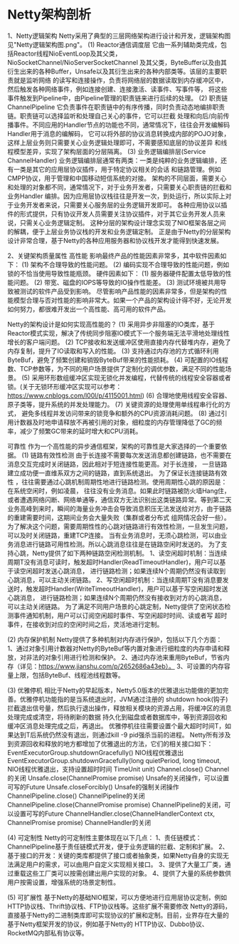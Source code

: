 # Netty架构剖析

1、Netty逻辑架构
   Netty采用了典型的三层网络架构进行设计和开发，逻辑架构图见"Netty逻辑架构图.png"。
(1) Reactor通信调度层
    它由一系列辅助类完成，包括Reactor线程NioEventLoop及其父类，NioSocketChannel/NioServerSocketChannel
及其父类，ByteBuffer以及由其衍生出来的各种Buffer，Unsafe以及其衍生出来的各种内部类等。该层的主要职责就是监听网络
的读写和连接操作，负责将网络层的数据读取到内存缓冲区中，然后触发各种网络事件，例如连接创建、连接激活、读事件、写事件等，
将这些事件触发到Pipeline中，由Pipeline管理的职责链来进行后续的处理。
(2) 职责链ChannelPipeline
    它负责事件在职责链中的有序传播，同时负责动态地编排职责链。职责链可以选择监听和处理自己关心的事件，它可以拦截
处理和向后/向前传播事件。不同应用的Handler节点的功能也不同，通常情况下，往往会开发编解码Handler用于消息的编解码，
它可以将外部的协议消息转换成内部的POJO对象，这样上层业务则只需要关心业务逻辑处理即可，不需要感知底层的协议差异
和线程模型差异，实现了架构层面的分层隔离。
(3) 业务逻辑编排层(Service ChannelHandler)
    业务逻辑编排层通常有两类：一类是纯粹的业务逻辑编排，还有一类是其它的应用层协议插件，用于特定协议相关的会话
和链路管理。例如CMPP协议，用于管理和中国移动短信系统的对接。
    架构的不同层面，需要关心和处理的对象都不同，通常情况下，对于业务开发者，只需要关心职责链的拦截和业务Handler
编排。因为应用层协议栈往往是开发一次，到处运行，所以实际上对于业务开发者来说，只需要关心服务层的业务逻辑开发即可。
各种应用协议以插件的形式提供，只有协议开发人员需要关注协议插件，对于其它业务开发人员来说，只需关心业务逻辑定制。
这种分层的架构设计理念实现了NIO框架各层之间的解耦，便于上层业务协议栈的开发和业务逻辑定制。
正是由于Netty的分层架构设计非常合理，基于Netty的各种应用服务器和协议栈开发才能得到快速发展。

2、关键架构质量属性
   高性能
   影响最终产品的性能因素非常多，其中软件因素如下：
   (1) 架构不合理导致的性能问题。
   (2) 编码实现不合理导致的性能问题，例如锁的不恰当使用导致性能瓶颈。
   硬件因素如下：
   (1) 服务器硬件配置太低导致的性能问题。
   (2) 带宽、磁盘的IOPS等导致的IO操作性能差。
   (3) 测试环境被共用导致被测试的软件产品受到影响。
   尽管影响产品性能的因素非常多，但是架构的性能模型合理与否对性能的影响非常大。如果一个产品的架构设计得不好，无论开发
   如何努力，都很难开发出一个高性能、高可用的软件产品。
   
   Netty的架构设计是如何实现高性能的？
   (1) 采用异步非阻塞的IO类库，基于Reactor模式实现，解决了传统同步阻塞IO模式下一个服务端无法平滑地处理线性增长的客户端问题。
   (2) TCP接收和发送缓冲区使用直接内存代替堆内存，避免了内存复制，提升了IO读取和写入的性能。
   (3) 支持通过内存池的方式循环利用ByteBuf，避免了频繁创建和销毁ByteBuf带来的性能损耗。
   (4) 可配置的IO线程数、TCP参数等，为不同的用户场景提供了定制化的调优参数，满足不同的性能场景。
   (5) 采用环形数组缓冲区实现无锁化并发编程，代替传统的线程安全容器或者锁。(关于无锁环形缓冲区实现可以参考：
   https://www.cnblogs.com/l00l/p/4115001.html)
   (6) 合理地使用线程安全容器、原子类等，提升系统的并发处理能力。
   (7) 关键资源的处理使用单线程串行化的方式， 避免多线程并发访问带来的锁竞争和额外的CPU资源消耗问题。
   (8) 通过引用计数器及时地申请释放不再被引用的对象，细粒度的内存管理降低了GC的频率，减少了频繁GC带来的延时增大和CPU消耗。
   
   可靠性
   作为一个高性能的异步通信框架，架构的可靠性是大家选择的一个重要依据。
   (1) 链路有效性检测
   由于长连接不需要每次发送消息都创建链路，也不需要在消息交互完成时关闭链路，因此相对于短连接性能更高。对于长连接，
一旦链路建立成功便一直维系双方之间的链路，直到系统退出。
   为了保证长连接链路有效性 ，往往需要通过心跳机制周期性地进行链路检测。使用周期性心跳的原因是：在系统空闲时，例如凌晨，
往往没有业务消息。如果此时链路被防火墙Hang住，或者遭遇网络闪断、网络单通等，通信双方无法识别出这类链路异常。等到第二天
业务高峰到来时，瞬间的海量业务冲击会导致消息积压无法发送给对方，由于链路的重建需要时间，这期间业务会大量失败（集群或者分布式
组网情况会好一些）。为了解决这个问题，需要周期性性的心跳对链路进行有效性检测，一旦发生问题，可以及时关闭链路，重建TCP连接。
   当有业务消息时，无须心跳检测，可以由业务消息进行链路可用性检测。所以心跳消息往往是在链路空闲时发送的。
   为了支持心跳，Netty提供了如下两种链路空闲检测机制。
   1、读空闲超时机制：当连续周期T没有消息可读时，触发超时Handler(ReadTimeoutHandler)，用户可以基于读空闲超时发送心跳消息，
   进行链路检测；如果连续N个周期仍然没有读取到心跳消息，可以主动关闭链路。
   2、写空闲超时机制：当连续周期T没有消息要发送时，触发超时Handler(WriteTimeoutHandler)，用户可以基于写空闲超时发送心跳消息，
进行链路检测；如果连续N个周期仍然没有接收到对方的心跳消息，可以主动关闭链路。
   为了满足不同用户场景的心跳定制，Netty提供了空闲状态检测事件通知机制，用户可以订阅空闲超时事件、写空闲超时时间、读或者写
超时事件，在接收到对应的空闲时间之后，灵活地进行定制。
   
   (2) 内存保护机制
   Netty提供了多种机制对内存进行保护，包括以下几个方面：
   1、通过对象引用计数器对Netty的ByteBuf等内置对象进行细粒度的内存申请和释放，对非法的对象引用进行检测和保护。
   2、通过内存池来重用ByteBuf，节省内存（详见：https://www.jianshu.com/p/2652686a43eb）。
   3、可设置的内存容量上限，包括ByteBuf、线程池线程数等。
   
   (3) 优雅停机
   相比于Netty的早起版本，Netty5.0版本的优雅退出功能做的更加完善。优雅停机功能指的是当系统退出时，JVM通过注册的
shutdown hook(钩子)拦截退出信号量，然后执行退出操作，释放相关模块的资源占用，将缓冲区的消息处理完成或清空，将待刷新的数据
持久化到磁盘或者数据库中，等到资源回收和缓冲区消息处理完成之后，再退出。
   优雅停机往往需要设置个最大超时时间T，如果达到T后系统仍然没有退出，则通过kill -9 pid强杀当前的进程。
   Netty所有涉及到资源回收和释放的地方都增加了优雅退出的方法，它们的相关接口如下：
   EventExecutorGroup.shutdownGracefully()                                  NIO线程优雅退出
   EventExecutorGroup.shutdownGracefully(long quietPeriod, long timeout,    NIO线程优雅退出，支持设置超时时间
   TimeUnit unit)
   Channel.close()                                                          Channel的关闭
   Unsafe.close(ChannelPromise promise)                                     Unsafe的关闭操作，可以设置可写的Future
   Unsafe.closeForcibly()                                                   Unsafe的强制关闭操作
   ChannelPipeline.close()                                                  ChannelPipeline的关闭
   ChannelPipeline.close(ChannelPromise promise)                            ChannelPipeline的关闭，可以设置可写的Future
   ChannelHandler.close(ChannelHandlerContext ctx, ChannelPromise promise)  ChannelHandler的关闭
   
   (4) 可定制性
   Netty的可定制性主要体现在以下几点：
   1、责任链模式：ChannelPipeline基于责任链模式开发，便于业务逻辑的拦截、定制和扩展。
   2、基于接口的开发：关键的类库都提供了接口或者抽象类，如果Netty自身的实现无法满足用户的需求，可以由用户自定义实现相关接口。
   3、提供了大量工厂类，通过重载这些工厂类可以按需创建出用户实现的对象。
   4、提供了大量的系统参数供用户按需设置，增强系统的场景定制性。
   
   (5) 可扩展性
   基于Netty的基础NIO框架，可以方便地进行应用层协议定制，例如HTTP协议栈、Thrift协议栈、FTP协议栈等。这些扩展不需要修改
Netty的源码，直接基于Netty的二进制类库即可实现协议的扩展和定制。目前，业界存在大量的基于Netty框架开发的协议，例如基于Netty的
HTTP协议、Dubbo协议、RocketMQ内部私有协议等。
   
   